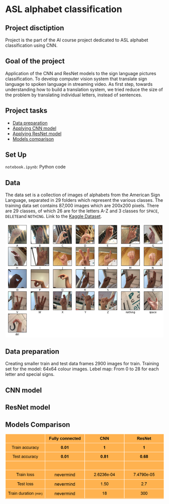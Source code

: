 # ASL alphabet classification
## Project disctiption
Project is the part of the AI course project dedicated to ASL alphabet classification using CNN.

## Goal of the project
Application of the CNN and ResNet models to the sign language pictures classification. To develop computer vision system that translate sign language to spoken language in streaming video. As first step, towards understanding how to build a translation system, we tried reduce the size of the problem by translating individual letters, instead of sentences.

## Project tasks
* [Data preparation](#Data-preparation)
* [Applying CNN model](#CNN-model)
* [Applying ResNet model](#ResNet-model)
* [Models comparison](#Models-comparison)


 ## Set Up 
<code>notebook.ipynb</code>: Python code 
 
 ## Data 
The data set is a collection of images of alphabets from the American Sign Language, separated in 29 folders which represent the various classes. The training data
set contains 87,000 images which are 200x200 pixels. There are 29 classes, of which 26 are for the letters A-Z and 3 classes for <code>SPACE</code>, <code>DELETE</code>and <code>NOTHING</code>. Link to the [Kaggle Dataset](https://www.kaggle.com/grassknoted/asl-alphabet).

![alt text](https://github.com/yuliianikolaenko/asl-alphabet-classification/blob/main/asl.png)

## Data preparation
Creating smaller train and test data frames 2900 images for train. Training set for the model: 64x64 colour images. Lebel map: From 0 to 28 for each
letter and special signs.

## CNN model

## ResNet model 

## Models Comparison

![image](https://github.com/yuliianikolaenko/asl-alphabet-classification/blob/main/comparison.png)
